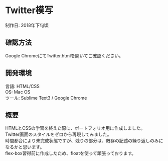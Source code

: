 # Twitter模写
制作日: 2018年下旬頃

## 確認方法
Google ChromeにてTwitter.htmlを開いてご確認ください。

## 開発環境
言語: HTML/CSS<br>
OS: Mac OS<br>
ツール: Sublime Text3 / Google Chrome

## 概要
HTMLとCSSの学習を終えた際に、ポートフォリオ用に作成しました。<br>
Twitter画面のスタイルをゼロから再現してみました。<br>
時間都合により未完成状態ですが、残りの部分は、既存の記述の繰り返しのみになるかと思います。<br>
flex-box習得前に作成したため、floatを使って頑張っております。
